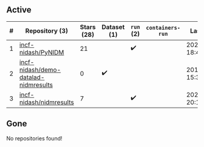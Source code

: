 ## Active
| # | Repository (3) | Stars (28) | Dataset (1) | `run` (2) | `containers-run` | Last Modified |
| --- | --- | --- | --- | --- | --- | --- |
| 1 | [incf-nidash/PyNIDM](https://github.com/incf-nidash/PyNIDM) | 21 |  | :heavy_check_mark: |  | 2025-08-11 18:48:44+00:00 |
| 2 | [incf-nidash/demo-datalad-nidmresults](https://github.com/incf-nidash/demo-datalad-nidmresults) | 0 | :heavy_check_mark: |  |  | 2018-08-08 15:35:53+00:00 |
| 3 | [incf-nidash/nidmresults](https://github.com/incf-nidash/nidmresults) | 7 |  | :heavy_check_mark: |  | 2025-06-30 20:17:04+00:00 |

## Gone
No repositories found!

